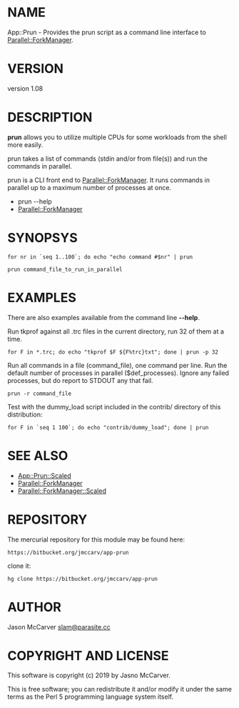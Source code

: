 # NAME

App::Prun - Provides the prun script as a command line interface to [Parallel::ForkManager](https://metacpan.org/pod/Parallel::ForkManager).

# VERSION

version 1.08

# DESCRIPTION

**prun** allows you to utilize multiple CPUs
for some workloads from the shell more easily.

prun takes a list of commands (stdin and/or from file(s)) and run the commands
in parallel.

prun is a CLI front end to [Parallel::ForkManager](https://metacpan.org/pod/Parallel::ForkManager). It runs commands in
parallel up to a maximum number of processes at once.

- prun --help
- [Parallel::ForkManager](https://metacpan.org/pod/Parallel::ForkManager)

# SYNOPSYS

    for nr in `seq 1..100`; do echo "echo command #$nr" | prun

    prun command_file_to_run_in_parallel

# EXAMPLES

There are also examples available from the command line **--help**.

Run tkprof against all .trc files in the current directory, run 32
of them at a time.

    for F in *.trc; do echo "tkprof $F ${F%trc}txt"; done | prun -p 32

Run all commands in a file (command\_file), one command per line. Run
the default number of processes in parallel ($def\_processes).
Ignore any failed processes, but do report to STDOUT any that fail.

    prun -r command_file

Test with the dummy\_load script included in the contrib/ directory 
of this distribution:

    for F in `seq 1 100`; do echo "contrib/dummy_load"; done | prun

# SEE ALSO

- [App::Prun::Scaled](https://metacpan.org/pod/App::Prun::Scaled)
- [Parallel::ForkManager](https://metacpan.org/pod/Parallel::ForkManager)
- [Parallel::ForkManager::Scaled](https://metacpan.org/pod/Parallel::ForkManager::Scaled)

# REPOSITORY

The mercurial repository for this module may be found here:

    https://bitbucket.org/jmccarv/app-prun

clone it:

    hg clone https://bitbucket.org/jmccarv/app-prun

# AUTHOR

Jason McCarver <slam@parasite.cc>

# COPYRIGHT AND LICENSE

This software is copyright (c) 2019 by Jasno McCarver.

This is free software; you can redistribute it and/or modify it under
the same terms as the Perl 5 programming language system itself.
